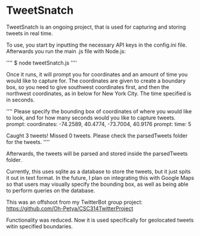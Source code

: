 TweetSnatch
===========

TweetSnatch is an ongoing project, that is used for capturing and storing tweets in real time.

To use, you start by inputting the necessary API keys in the config.ini file. Afterwards you run the main .js file with Node.js:

''''
$ node tweetSnatch.js
''''

Once it runs, it will prompt you for coordinates and an amount of time you would like to capture for. The coordinates are given to create a boundary box, so you need to give southwest coordinates first, and then the northwest coordinates, as in below for New York City. The time specified is in seconds.

''''
Please specify the bounding box of coordinates of where you would like to look,
and for how many seconds would you like to capture tweets.
prompt: coordinates:  -74.2589, 40.4774, -73.7004, 40.9176
prompt: time:  5

Caught 3 tweets! Missed 0 tweets.
Please check the parsedTweets folder for the tweets.
''''

Afterwards, the tweets will be parsed and stored inside the parsedTweets folder.

Currently, this uses sqlite as a database to store the tweets, but it just spits it out in text format. In the future, I plan on integrating this with Google Maps so that users may visually specify the bounding box, as well as being able to perform queries on the database.



This was an offshoot from my TwitterBot group project:
https://github.com/Oh-Petya/CSC314TwitterProject

Functionality was reduced. Now it is used specifically for geolocated tweets witin specified boundaries.
